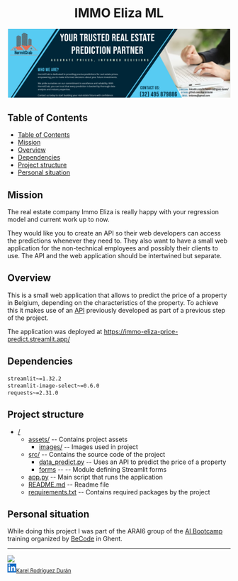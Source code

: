 <h1 align="center"> IMMO Eliza ML </h1>
<p align="center">
    <img src="assets/images/banner.png">
</p>

## Table of Contents
- [Table of Contents](#table-of-contents)
- [Mission](#mission)
- [Overview](#overview)
- [Dependencies](#dependencies)
- [Project structure](#project-structure)
- [Personal situation](#personal-situation)

## Mission

The real estate company Immo Eliza is really happy with your regression model and current work up to now.

They would like you to create an API so their web developers can access the predictions whenever they need to. They also want to have a small web application for the non-technical employees and possibly their clients to use. The API and the web application should be intertwined but separate.

## Overview

This is a small web application that allows to predict the price of a property in Belgium, depending on the characteristics of the property. To achieve this it makes use of an <a href="https://github.com/karelrduran/immo-eliza-api">API</a> previously developed as part of a previous step of the project.

The application was deployed at https://immo-eliza-price-predict.streamlit.app/

## Dependencies
    streamlit~=1.32.2
    streamlit-image-select~=0.6.0
    requests~=2.31.0

## Project structure
- [/](/)
  - [assets/](assets) -- Contains project assets
      - [images/](assets/images) -- Images used in project
  - [src/](src) -- Contains the source code of the project
    - [data_predict.py](src/data_predict.py) -- Uses an API to predict the price of a property
    - [forms](src/forms.py) -- -- Module defining Streamlit forms
  - [app.py](app.py) -- Main script that runs the application
  - [README.md](README.md) -- Readme file
  - [requirements.txt](requirements.txt) -- Contains required packages by the project



## Personal situation
While doing this project I was part of the ARAI6 group of the <a href="https://becode.org/all-trainings/pedagogical-framework-ai-data-science/">AI Bootcamp</a> training organized by <a href="https://becode.org/">BeCode</a> in Ghent. 

______________________________________
  <img src="https://avatars.githubusercontent.com/u/106887418?s=400&u=82192b481d8f03c3eaad34ca2bd67889fce6a0c2&v=4" width=115><br><sub><img src="assets/images/linkedin.png" alt="Miniatura" width=20><a href="https://www.linkedin.com/in/karel-rodriguez-duran/">Karel Rodríguez Durán</a></sub>